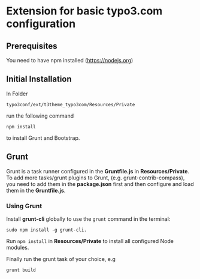 Extension for basic typo3.com configuration
===========================================


Prerequisites
-------------

You need to have npm installed (https://nodejs.org)


Initial Installation
--------------------

In Folder

`typo3conf/ext/t3theme_typo3com/Resources/Private`

run the following command

    npm install

to install Grunt and Bootstrap.


Grunt
-----
Grunt is a task runner configured in the **Gruntfile.js** in **Resources/Private**. To add more tasks/grunt plugins to Grunt, (e.g. grunt-contrib-compass), you need to add them in the **package.json** first and then configure and load them in the **Gruntfile.js**.

### Using Grunt

Install **grunt-cli** globally to use the `grunt` command in the terminal:

	sudo npm install -g grunt-cli.

Run `npm install` in **Resources/Private** to install all configured Node modules.

Finally run the grunt task of your choice, e.g

	grunt build
